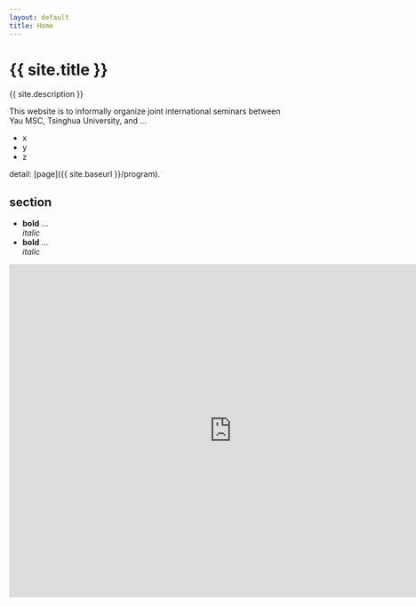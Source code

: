 ```yaml
---
layout: default
title: Home
---
```





# {{ site.title }}

{{ site.description }}

<!-- {{ site.location }} -->


This website is to informally organize joint international seminars between Yau MSC, Tsinghua University, and ...

* x
* y
* z


<!-- <iframe src="https://teamup.com/ksf65f4xmpybah5e1x?view=m&showHeader=0&showProfileAndInfo=0&showSidepanel=1&disableSidepanel=1&showViewSelector=0&showMenu=0&weekStartDay=mo&showAgendaHeader=1&showAgendaDetails=0&showYearViewHeader=1" style="width: 400%, height: 800px" frameborder="0" /> -->

detail: [page]({{ site.baseurl }}/program).

## section

* **bold** ... <br/>
  *italic*
* **bold** ... <br/>
  *italic*


<center><iframe src="https://teamup.com/ksf65f4xmpybah5e1x?view=m&showHeader=0&showProfileAndInfo=0&showSidepanel=1&disableSidepanel=1&showViewSelector=0&showMenu=0&weekStartDay=mo&showAgendaHeader=1&showAgendaDetails=0&showYearViewHeader=1"  frameborder="0" scrolling="no"  width="800" height="600" /></center>

*
*
*
*
*


<center><iframe src="https://teamup.com/ksf65f4xmpybah5e1x?view=m&showHeader=0&showProfileAndInfo=0&showSidepanel=1&disableSidepanel=1&showViewSelector=0&showMenu=0&weekStartDay=mo&showAgendaHeader=1&showAgendaDetails=0&showYearViewHeader=1" style="width: 800px, height: 2000px" frameborder="0" scrolling="no" /></center>

  
<p>
</p>

<br/>
<br/>
<br/>
<br/>


